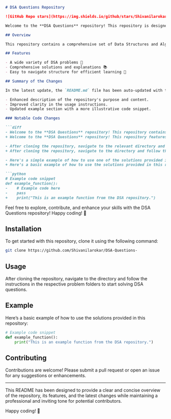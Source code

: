```markdown
# DSA Questions Repository

![GitHub Repo stars](https://img.shields.io/github/stars/Shivanilarokar/DSA-Questions-) ![GitHub forks](https://img.shields.io/github/forks/Shivanilarokar/DSA-Questions-) ![GitHub issues](https://img.shields.io/github/issues/Shivanilarokar/DSA-Questions-)

Welcome to the **DSA Questions** repository! This repository is designed to help developers enhance their problem-solving skills by providing a structured set of DSA problems, solutions, and explanations. 🤖

## Overview

This repository contains a comprehensive set of Data Structures and Algorithms (DSA) questions aimed at providing a structured learning path for developers. Each problem comes with solutions and detailed explanations to facilitate better understanding and learning.

## Features

- A wide variety of DSA problems 🧠
- Comprehensive solutions and explanations 📚
- Easy to navigate structure for efficient learning 🚀

## Summary of the Changes

In the latest update, the `README.md` file has been auto-updated with the following changes:

- Enhanced description of the repository's purpose and content.
- Improved clarity in the usage instructions.
- Updated example section with a more illustrative code snippet.

### Notable Code Changes

```diff
- Welcome to the **DSA Questions** repository! This repository contains a collection of Data Structures and Algorithms (DSA) problems designed to enhance your programming skills.
+ Welcome to the **DSA Questions** repository! This repository features a comprehensive set of DSA questions 🤖, solutions, and explanations aimed at providing a structured learning path for developers. 🚀

- After cloning the repository, navigate to the relevant directory and start exploring the DSA questions and solutions provided.
+ After cloning the repository, navigate to the directory and follow the instructions in the respective problem folders to start solving DSA questions.

- Here's a simple example of how to use one of the solutions provided in this repository:
+ Here’s a basic example of how to use the solutions provided in this repository:

```python
# Example code snippet
def example_function():
-    # Example code here
-    pass
+    print("This is an example function from the DSA repository.")
```

Feel free to explore, contribute, and enhance your skills with the DSA Questions repository! Happy coding! 🎉

## Installation

To get started with this repository, clone it using the following command:

```bash
git clone https://github.com/Shivanilarokar/DSA-Questions-
```

## Usage

After cloning the repository, navigate to the directory and follow the instructions in the respective problem folders to start solving DSA questions.

## Example

Here’s a basic example of how to use the solutions provided in this repository:

```python
# Example code snippet
def example_function():
    print("This is an example function from the DSA repository.")
```

## Contributing

Contributions are welcome! Please submit a pull request or open an issue for any suggestions or enhancements.

---

This README has been designed to provide a clear and concise overview of the repository, its features, and the latest changes while maintaining a professional and inviting tone for potential contributors.

Happy coding! 🎉
```